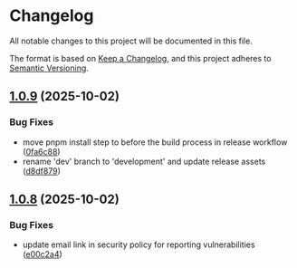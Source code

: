 # Changelog

All notable changes to this project will be documented in this file.

The format is based on [Keep a Changelog](https://keepachangelog.com/en/1.0.0/),
and this project adheres to [Semantic Versioning](https://semver.org/spec/v2.0.0.html).

## [1.0.9](https://github.com/rubix-studios-pty-ltd/payload-typesense/compare/v1.0.8...v1.0.9) (2025-10-02)


### Bug Fixes

* move pnpm install step to before the build process in release workflow ([0fa6c88](https://github.com/rubix-studios-pty-ltd/payload-typesense/commit/0fa6c88276f4a92802d29467964d364c5b76d23a))
* rename 'dev' branch to 'development' and update release assets ([d8df879](https://github.com/rubix-studios-pty-ltd/payload-typesense/commit/d8df8795babf261dc29b0dadde722c0a9c68975c))

## [1.0.8](https://github.com/rubix-studios-pty-ltd/payload-typesense/compare/v1.0.7...v1.0.8) (2025-10-02)


### Bug Fixes

* update email link in security policy for reporting vulnerabilities ([e00c2a4](https://github.com/rubix-studios-pty-ltd/payload-typesense/commit/e00c2a4e03c1801aec3b67cd7aef0e0b928cd5c4))
